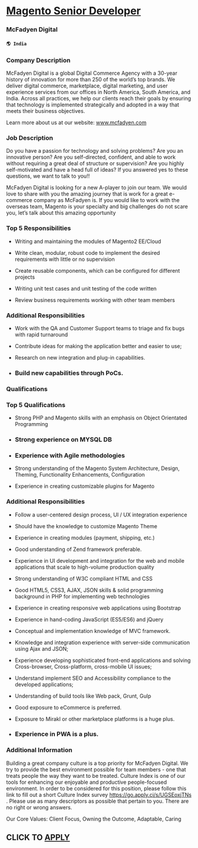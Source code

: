 # [Magento Senior Developer](https://www.remotewlb.com/apply/magento-senior-developer)  
### McFadyen Digital  
#### `🌎 India`  

### Company Description

McFadyen Digital is a global Digital Commerce Agency with a 30-year history of innovation for more than 250 of the world’s top brands. We deliver digital commerce, marketplace, digital marketing, and user experience services from our offices in North America, South America, and India. Across all practices, we help our clients reach their goals by ensuring that technology is implemented strategically and adopted in a way that meets their business objectives.

Learn more about us at our website: www.mcfadyen.com

### Job Description

Do you have a passion for technology and solving problems? Are you an innovative person? Are you self-directed, confident, and able to work without requiring a great deal of structure or supervision? Are you highly self-motivated and have a head full of ideas? If you answered yes to these questions, we want to talk to you!!

McFadyen Digital is looking for a new A-player to join our team. We would love to share with you the amazing journey that is work for a great e-commerce company as McFadyen is. If you would like to work with the overseas team, Magento is your specialty and big challenges do not scare you, let’s talk about this amazing opportunity

### Top 5 Responsibilities

  * Writing and maintaining the modules of Magento2 EE/Cloud 

  * Write clean, modular, robust code to implement the desired requirements with little or no supervision 

  * Create reusable components, which can be configured for different projects 

  * Writing unit test cases and unit testing of the code written 

  * Review business requirements working with other team members 

### Additional Responsibilities

  * Work with the QA and Customer Support teams to triage and fix bugs with rapid turnaround 

  * Contribute ideas for making the application better and easier to use; 

  * Research on new integration and plug-in capabilities. 

  * ### Build new capabilities through PoCs. 

### Qualifications

### Top 5 Qualifications

  * Strong PHP and Magento skills with an emphasis on Object Orientated Programming 

  * ### Strong experience on MYSQL DB 

  * ### Experience with Agile methodologies 

  * Strong understanding of the Magento System Architecture, Design, Theming, Functionality Enhancements, Configuration 

  * Experience in creating customizable plugins for Magento 

### Additional Responsibilities

  * Follow a user-centered design process, UI / UX integration experience 

  * Should have the knowledge to customize Magento Theme 

  * Experience in creating modules (payment, shipping, etc.) 

  * Good understanding of Zend framework preferable. 

  * Experience in UI development and integration for the web and mobile applications that scale to high-volume production quality 

  * Strong understanding of W3C compliant HTML and CSS 

  * Good HTML5, CSS3, AJAX, JSON skills & solid programming background in PHP for implementing web technologies 

  * Experience in creating responsive web applications using Bootstrap 

  * Experience in hand-coding JavaScript (ES5/ES6) and jQuery 

  * Conceptual and implementation knowledge of MVC framework. 

  * Knowledge and integration experience with server-side communication using Ajax and JSON; 

  * Experience developing sophisticated front-end applications and solving Cross-browser, Cross-platform, cross-mobile UI issues; 

  * Understand implement SEO and Accessibility compliance to the developed applications; 

  * Understanding of build tools like Web pack, Grunt, Gulp 

  * Good exposure to eCommerce is preferred. 

  * Exposure to Mirakl or other marketplace platforms is a huge plus. 

  * ### Experience in PWA is a plus. 

### Additional Information

Building a great company culture is a top priority for McFadyen Digital. We try to provide the best environment possible for team members - one that treats people the way they want to be treated. Culture Index is one of our tools for enhancing our enjoyable and productive people-focused environment. In order to be considered for this position, please follow this link to fill out a short Culture Index survey https://go.apply.ci/s/UGSEoxjTNs . Please use as many descriptors as possible that pertain to you. There are no right or wrong answers.

Our Core Values: Client Focus, Owning the Outcome, Adaptable, Caring

  
## CLICK TO [APPLY](https://www.remotewlb.com/apply/magento-senior-developer)


